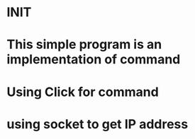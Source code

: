 # INIT

# This simple program is an implementation of command
# Using Click for command 
# using socket to get IP address